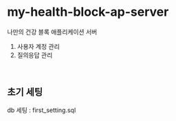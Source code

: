 # my-health-block-ap-server

나만의 건강 블록 애플리케이션 서버 
1) 사용자 계정 관리
2) 질의응답 관리
<br>

초기 세팅
---
db 세팅 : first_setting.sql

